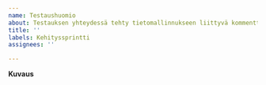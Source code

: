 ```yaml
---
name: Testaushuomio
about: Testauksen yhteydessä tehty tietomallinnukseen liittyvä kommentti
title: ''
labels: Kehityssprintti
assignees: ''

---
```


**Kuvaus**
